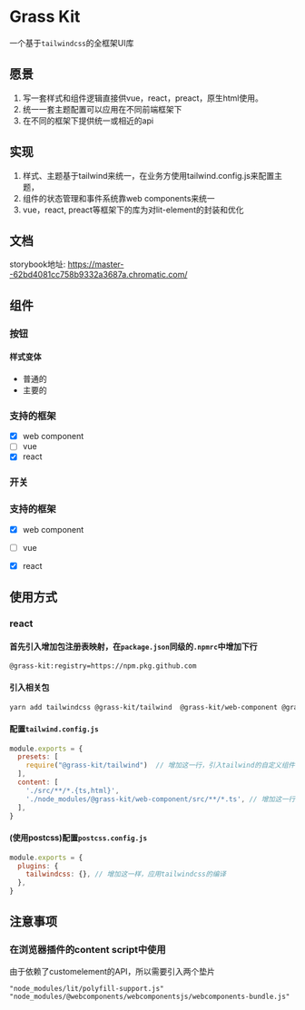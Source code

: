 # Grass Kit
一个基于`tailwindcss`的全框架UI库

## 愿景
1. 写一套样式和组件逻辑直接供vue，react，preact，原生html使用。
2. 统一一套主题配置可以应用在不同前端框架下
3. 在不同的框架下提供统一或相近的api

## 实现
1. 样式、主题基于tailwind来统一，在业务方使用tailwind.config.js来配置主题，
2. 组件的状态管理和事件系统靠web components来统一
3. vue，react, preact等框架下的库为对lit-element的封装和优化


## 文档
storybook地址: https://master--62bd4081cc758b9332a3687a.chromatic.com/

## 组件

### 按钮

#### 样式变体

- 普通的
- 主要的

### 支持的框架

- [x] web component
- [ ] vue 
- [x] react

### 开关

### 支持的框架

- [x] web component
- [ ] vue 
- [x] react


## 使用方式

### react
#### 首先引入增加包注册表映射，在`package.json`同级的`.npmrc`中增加下行
```dotenv
@grass-kit:registry=https://npm.pkg.github.com
```

#### 引入相关包
```bash
yarn add tailwindcss @grass-kit/tailwind  @grass-kit/web-component @grass-kit/react
```

#### 配置`tailwind.config.js`
```javascript
module.exports = {
  presets: [
    require("@grass-kit/tailwind")  // 增加这一行，引入tailwind的自定义组件
  ],
  content: [
    './src/**/*.{ts,html}',
    './node_modules/@grass-kit/web-component/src/**/*.ts', // 增加这一行，避免自定义组件的样式被删掉
  ],
}
```

#### (使用postcss)配置`postcss.config.js`
```js
module.exports = {
  plugins: {
    tailwindcss: {}, // 增加这一样，应用tailwindcss的编译
  },
}
```


## 注意事项

### 在浏览器插件的content script中使用
由于依赖了customelement的API，所以需要引入两个垫片
```
"node_modules/lit/polyfill-support.js"
"node_modules/@webcomponents/webcomponentsjs/webcomponents-bundle.js"
```